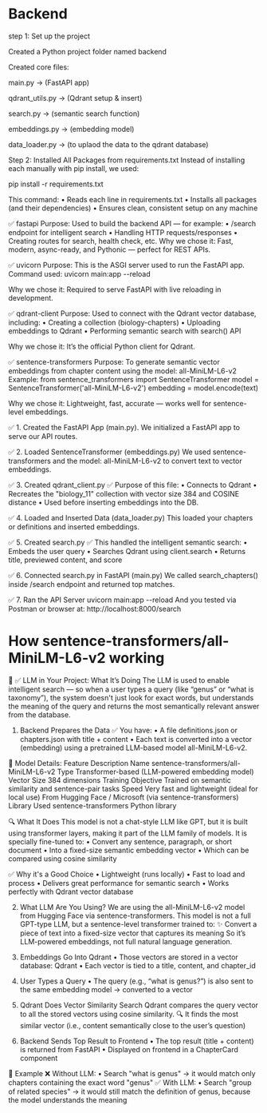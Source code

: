 # Backend

step 1: Set up the project

Created a Python project folder named backend

Created core files:

main.py -> (FastAPI app)

qdrant_utils.py -> (Qdrant setup & insert)

search.py -> (semantic search function)

embeddings.py -> (embedding model)

data_loader.py -> (to uplaod the data to the qdrant database)

Step 2: Installed All Packages from requirements.txt
Instead of installing each manually with pip install, we used:

pip install -r requirements.txt

This command:
•	Reads each line in requirements.txt
•	Installs all packages (and their dependencies)
•	Ensures clean, consistent setup on any machine

✅ fastapi
Purpose:
Used to build the backend API — for example:
•	/search endpoint for intelligent search
•	Handling HTTP requests/responses
•	Creating routes for search, health check, etc.
Why we chose it:
Fast, modern, async-ready, and Pythonic — perfect for REST APIs.

✅ uvicorn
Purpose:
This is the ASGI server used to run the FastAPI app.
Command used:
uvicorn main:app --reload

Why we chose it:
Required to serve FastAPI with live reloading in development.

✅ qdrant-client
Purpose:
Used to connect with the Qdrant vector database, including:
•	Creating a collection (biology-chapters)
•	Uploading embeddings to Qdrant
•	Performing semantic search with search() API

Why we chose it:
It’s the official Python client for Qdrant.

✅ sentence-transformers
Purpose:
To generate semantic vector embeddings from chapter content using the model:
all-MiniLM-L6-v2
Example:
from sentence_transformers import SentenceTransformer
model = SentenceTransformer('all-MiniLM-L6-v2')
embedding = model.encode(text)

Why we chose it:
Lightweight, fast, accurate — works well for sentence-level embeddings.


✅ 1. Created the FastAPI App (main.py).
We initialized a FastAPI app to serve our API routes.

✅ 2. Loaded SentenceTransformer (embeddings.py)
We used sentence-transformers and the model: all-MiniLM-L6-v2 to convert text to vector embeddings.

✅ 3. Created qdrant_client.py
✅ Purpose of this file:
•	Connects to Qdrant
•	Recreates the "biology_11" collection with vector size 384 and COSINE distance
•	Used before inserting embeddings into the DB.

✅ 4. Loaded and Inserted Data (data_loader.py)
This loaded your chapters or definitions and inserted embeddings.

✅ 5. Created search.py
✅ This handled the intelligent semantic search:
•	Embeds the user query
•	Searches Qdrant using client.search
•	Returns title, previewed content, and score

✅ 6. Connected search.py in FastAPI (main.py)
We called search_chapters() inside /search endpoint and returned top matches.

✅ 7. Ran the API Server
uvicorn main:app --reload
And you tested via Postman or browser at:
http://localhost:8000/search



# How sentence-transformers/all-MiniLM-L6-v2 working

🧠 ✅ LLM in Your Project: What It’s Doing
The LLM is used to enable intelligent search — so when a user types a query (like “genus” or “what is taxonomy”), the system doesn't just look for exact words, but understands the meaning of the query and returns the most semantically relevant answer from the database.

1. Backend Prepares the Data
✅ You have:
•	A file definitions.json or chapters.json with title + content
•	Each text is converted into a vector (embedding) using a pretrained LLM-based model all-MiniLM-L6-v2.

📌 Model Details:
Feature	Description
Name	                sentence-transformers/all-MiniLM-L6-v2
Type	                Transformer-based (LLM-powered embedding model)
Vector Size	            384 dimensions
Training Objective	    Trained on semantic similarity and sentence-pair tasks
Speed	                Very fast and lightweight (ideal for local use)
From	                Hugging Face / Microsoft (via sentence-transformers)
Library Used	        sentence-transformers Python library

🔍 What It Does
This model is not a chat-style LLM like GPT, but it is built using transformer layers, making it part of the LLM family of models.
It is specially fine-tuned to:
•	Convert any sentence, paragraph, or short document
•	Into a fixed-size semantic embedding vector
•	Which can be compared using cosine similarity

✅ Why it's a Good Choice
•	Lightweight (runs locally)
•	Fast to load and process
•	Delivers great performance for semantic search
•	Works perfectly with Qdrant vector database

2. What LLM Are You Using?
We are using the all-MiniLM-L6-v2 model from Hugging Face via sentence-transformers.
This model is not a full GPT-type LLM, but a sentence-level transformer trained to:
✨ Convert a piece of text into a fixed-size vector that captures its meaning
So it’s LLM-powered embeddings, not full natural language generation.

3. Embeddings Go Into Qdrant
•	Those vectors are stored in a vector database: Qdrant
•	Each vector is tied to a title, content, and chapter_id

4. User Types a Query
•	The query (e.g., “what is genus?”) is also sent to the same embedding model → converted to a vector

5. Qdrant Does Vector Similarity Search
Qdrant compares the query vector to all the stored vectors using cosine similarity.
🔍 It finds the most similar vector (i.e., content semantically close to the user’s question)

6. Backend Sends Top Result to Frontend
•	The top result (title + content) is returned from FastAPI
•	Displayed on frontend in a ChapterCard component

📌 Example
❌ Without LLM:
•	Search "what is genus" → it would match only chapters containing the exact word "genus"
✅ With LLM:
•	Search "group of related species" → it would still match the definition of genus, because the model understands the meaning




